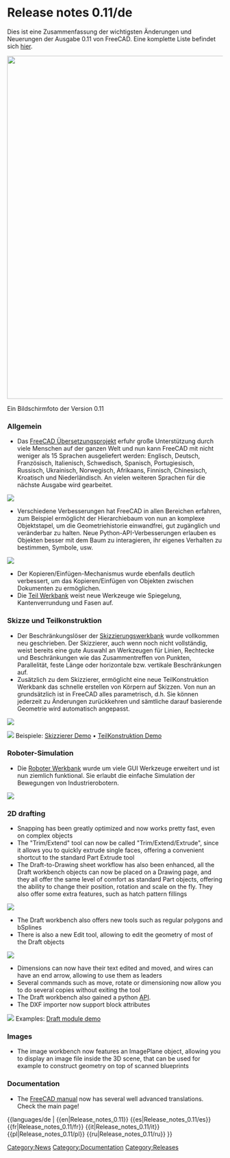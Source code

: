# Release notes 0.11/de

Dies ist eine Zusammenfassung der wichtigsten Änderungen und Neuerungen der Ausgabe 0.11 von FreeCAD. Eine komplette Liste befindet sich [hier](http://www.freecadweb.org/tracker/changelog_page.php).

<img alt="" src=images/FreeCAD011.png  style="width:800px;">

Ein Bildschirmfoto der Version 0.11

### Allgemein

-   Das [FreeCAD Übersetzungsprojekt](http://crowdin.net/project/freecad) erfuhr große Unterstützung durch viele Menschen auf der ganzen Welt und nun kann FreeCAD mit nicht weniger als 15 Sprachen ausgeliefert werden: Englisch, Deutsch, Französisch, Italienisch, Schwedisch, Spanisch, Portugiesisch, Russisch, Ukrainisch, Norwegisch, Afrikaans, Finnisch, Chinesisch, Kroatisch und Niederländisch. An vielen weiteren Sprachen für die nächste Ausgabe wird gearbeitet.

![](images/release011-translation.jpg )

-   Verschiedene Verbesserungen hat FreeCAD in allen Bereichen erfahren, zum Beispiel ermöglicht der Hierarchiebaum von nun an komplexe Objektstapel, um die Geometriehistorie einwandfrei, gut zugänglich und veränderbar zu halten. Neue Python-API-Verbesserungen erlauben es Objekten besser mit dem Baum zu interagieren, ihr eigenes Verhalten zu bestimmen, Symbole, usw.

![](images/release011-dependency.jpg )

-   Der Kopieren/Einfügen-Mechanismus wurde ebenfalls deutlich verbessert, um das Kopieren/Einfügen von Objekten zwischen Dokumenten zu ermöglichen.
-   Die [Teil Werkbank](Part_Workbench/de.md) weist neue Werkzeuge wie Spiegelung, Kantenverrundung und Fasen auf.

### Skizze und Teilkonstruktion 

-   Der Beschränkungslöser der [Skizzierungswerkbank](Sketcher_Workbench.md) wurde vollkommen neu geschrieben. Der Skizzierer, auch wenn noch nicht vollständig, weist bereits eine gute Auswahl an Werkzeugen für Linien, Rechtecke und Beschränkungen wie das Zusammentreffen von Punkten, Parallelität, feste Länge oder horizontale bzw. vertikale Beschränkungen auf.
-   Zusätzlich zu dem Skizzierer, ermöglicht eine neue TeilKonstruktion Werkbank das schnelle erstellen von Körpern auf Skizzen. Von nun an grundsätzlich ist in FreeCAD alles parametrisch, d.h. Sie können jederzeit zu Änderungen zurückkehren und sämtliche darauf basierende Geometrie wird automatisch angepasst.

![](images/release011-sketcher.jpg )

![](images/Movie.png ) Beispiele: [Skizzierer Demo](http://www.youtube.com/watch?v=hvXupH5bA0E) • [TeilKonstruktion Demo](http://www.youtube.com/watch?v=7ih9Jp3OAwA)

### Roboter-Simulation 

-   Die [Roboter Werkbank](Robot_Workbench/de.md) wurde um viele GUI Werkzeuge erweitert und ist nun ziemlich funktional. Sie erlaubt die einfache Simulation der Bewegungen von Industrierobotern.

![](images/release011-robot.jpg )

### 2D drafting 

-   Snapping has been greatly optimized and now works pretty fast, even on complex objects
-   The \"Trim/Extend\" tool can now be called \"Trim/Extend/Extrude\", since it allows you to quickly extrude single faces, offering a convenient shortcut to the standard Part Extrude tool
-   The Draft-to-Drawing sheet workflow has also been enhanced, all the Draft workbench objects can now be placed on a Drawing page, and they all offer the same level of comfort as standard Part objects, offering the ability to change their position, rotation and scale on the fly. They also offer some extra features, such as hatch pattern fillings

![](images/release011-draft-drawing.jpg )

-   The Draft workbench also offers new tools such as regular polygons and bSplines
-   There is also a new Edit tool, allowing to edit the geometry of most of the Draft objects

![](images/release011-draft.jpg )

-   Dimensions can now have their text edited and moved, and wires can have an end arrow, allowing to use them as leaders
-   Several commands such as move, rotate or dimensioning now allow you to do several copies without exiting the tool
-   The Draft workbench also gained a python [API](Draft_API.md).
-   The DXF importer now support block attributes

![](images/Movie.png ) Examples: [Draft module demo](http://www.youtube.com/watch?v=Q7cG-LQK8Ps)

### Images

-   The image workbench now features an ImagePlane object, allowing you to display an image file inside the 3D scene, that can be used for example to construct geometry on top of scanned blueprints

### Documentation

-   The [FreeCAD manual](Online_Help_Toc.md) now has several well advanced translations. Check the main page!


{{languages/de | {{en|Release_notes_0.11}} {{es|Release_notes_0.11/es}} {{fr|Release_notes_0.11/fr}} {{it|Release_notes_0.11/it}} {{pl|Release_notes_0.11/pl}} {{ru|Release_notes_0.11/ru}} }}

[Category:News](Category:News.md) [Category:Documentation](Category:Documentation.md) [Category:Releases](Category:Releases.md)
